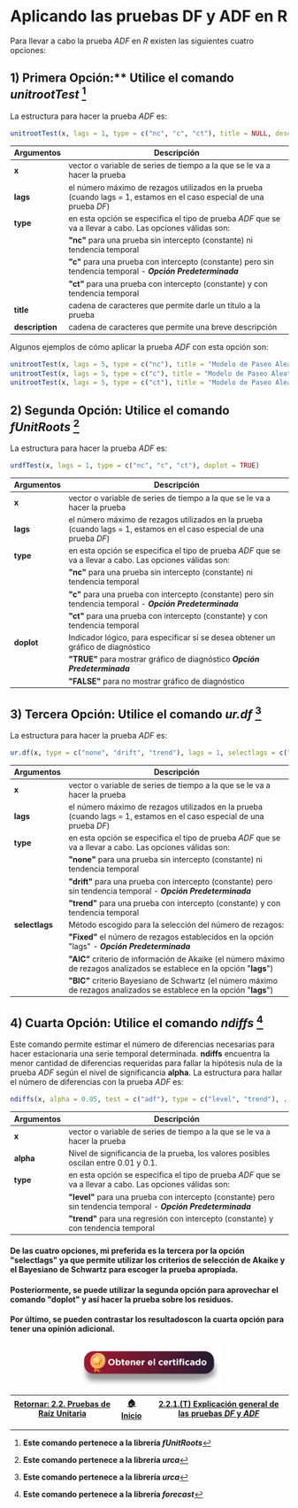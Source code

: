 # Aplicando las pruebas DF y ADF en R

Para llevar a cabo la prueba $ADF$ en $R$ existen las siguientes cuatro opciones:

## 1) Primera Opción:** Utilice el comando _unitrootTest_ [^1]

[^1]: **Este comando pertenece a la librería _fUnitRoots_**

La estructura para hacer la prueba $ADF$ es:
``` r
unitrootTest(x, lags = 1, type = c("nc", "c", "ct"), title = NULL, description = NULL)
```

| **Argumentos**          | **Descripción**                                                                                                       | 
|-------------------------|-----------------------------------------------------------------------------------------------------------------------|
| **x**                   | vector o variable de series de tiempo a la que se le va a hacer la prueba                                             |
| **lags**                | el número máximo de rezagos utilizados en la prueba (cuando lags = 1, estamos en el caso especial de una prueba $DF$) |
| **type**                | en esta opción se especifica el tipo de prueba $ADF$ que se va a llevar a cabo. Las opciones válidas son:             |
|                         |  **"nc"** para una prueba sin intercepto (constante) ni tendencia temporal                                            |
|                         |  **"c"** para una prueba con intercepto (constante) pero sin tendencia temporal - **_Opción Predeterminada_**         |
|                         |  **"ct"** para una prueba con intercepto (constante) y con tendencia temporal                                         |
| **title**               | cadena de caracteres que permite darle un título a la prueba                                                          |
| **description**         | cadena de caracteres que permite una breve descripción                                                                | 

Algunos ejemplos de cómo aplicar la prueba $ADF$ con esta opción son:
``` r
unitrootTest(x, lags = 5, type = c("nc"), title = "Modelo de Paseo Aleatorio", description = NULL)
unitrootTest(x, lags = 5, type = c("c"), title = "Modelo de Paseo Aleatorio con Intercepto", description = NULL)
unitrootTest(x, lags = 5, type = c("ct"), title = "Modelo de Paseo Aleatorio con Intercepto y Tendencia Lineal", description = NULL)
```

## 2) Segunda Opción: Utilice el comando _fUnitRoots_ [^2]

[^2]: **Este comando pertenece a la librería _urca_**

La estructura para hacer la prueba $ADF$ es:
``` r
urdfTest(x, lags = 1, type = c("nc", "c", "ct"), doplot = TRUE)
```

| **Argumentos**          | **Descripción**                                                                                                       | 
|-------------------------|-----------------------------------------------------------------------------------------------------------------------|
| **x**                   | vector o variable de series de tiempo a la que se le va a hacer la prueba                                             |
| **lags**                | el número máximo de rezagos utilizados en la prueba (cuando lags = 1, estamos en el caso especial de una prueba $DF$) |
| **type**                | en esta opción se especifica el tipo de prueba $ADF$ que se va a llevar a cabo. Las opciones válidas son:             |
|                         | **"nc"** para una prueba sin intercepto (constante) ni tendencia temporal                                             |
|                         | **"c"** para una prueba con intercepto (constante) pero sin tendencia temporal - **_Opción Predeterminada_**          |
|                         | **"ct"** para una prueba con intercepto (constante) y con tendencia temporal                                          |
| **doplot**              | Indicador lógico, para especificar si se desea obtener un gráfico de diagnóstico                                      | 
|                         | **"TRUE"** para mostrar gráfico de diagnóstico **_Opción Predeterminada_**                                            |
|                         | **"FALSE"** para no mostrar gráfico de diagnóstico                                                                    |

## 3) Tercera Opción: Utilice el comando _ur.df_ [^3]

[^3]: **Este comando pertenece a la librería _urca_**

La estructura para hacer la prueba $ADF$ es:
``` r
ur.df(x, type = c("none", "drift", "trend"), lags = 1, selectlags = c("Fixed", "AIC", "BIC"))
```

| **Argumentos**          | **Descripción**                                                                                                                        | 
|-------------------------|----------------------------------------------------------------------------------------------------------------------------------------|
| **x**                   | vector o variable de series de tiempo a la que se le va a hacer la prueba                                                              |
| **lags**                | el número máximo de rezagos utilizados en la prueba  (cuando lags = 1, estamos en el caso especial de una prueba $DF$)                 |
| **type**                | en esta opción se especifica el tipo de prueba $ADF$ que se va a llevar a cabo. Las opciones válidas son:                              |
|                         | **"none"** para una prueba sin intercepto (constante) ni tendencia temporal                                                            |
|                         | **"drift"** para una prueba con intercepto (constante) pero sin tendencia temporal - **_Opción Predeterminada_**                       |
|                         | **"trend"** para una prueba con intercepto (constante) y con tendencia temporal                                                        |
| **selectlags**          | Método escogido para la selección del número de rezagos:                                                                               | 
|                         | **"Fixed"** el número de rezagos establecidos en la opción "lags" - **_Opción Predeterminada_**                                        |
|                         | **"AIC"** criterio de información de Akaike (el número máximo de rezagos analizados se establece en la opción "**lags**")              |
|                         | **"BIC"** criterio Bayesiano de Schwartz (el número máximo de rezagos analizados se establece en la opción "**lags**")                 |

## 4) Cuarta Opción: Utilice el comando _ndiffs_ [^4]

[^4]: **Este comando pertenece a la librería _forecast_**

Este comando permite estimar el número de diferencias necesarias para hacer estacionaria una serie temporal determinada. **ndiffs** encuentra la menor cantidad de diferencias requeridas para fallar la hipótesis nula de la prueba $ADF$ según el nivel de significancia **alpha**. La estructura para hallar el número de diferencias con la prueba $ADF$ es:
``` r
ndiffs(x, alpha = 0.05, test = c("adf"), type = c("level", "trend"), ...)
```

| **Argumentos**          | **Descripción**                                                                                                                      | 
|-------------------------|--------------------------------------------------------------------------------------------------------------------------------------|
| **x**                   | vector o variable de series de tiempo a la que se le va a hacer la prueba                                                            |
| **alpha**               | Nivel de significancia de la prueba, los valores posibles oscilan entre 0.01 y 0.1.                                                  |
| **type**                | en esta opción se especifica el tipo de prueba $ADF$ que se va a llevar a cabo. Las opciones válidas son:                            |
|                         | **"level"** para una prueba con intercepto (constante) pero sin tendencia temporal - **_Opción Predeterminada_**                     |
|                         | **"trend"** para una regresión con intercepto (constante) y con tendencia temporal                                                   |

#### De las cuatro opciones, mi preferida es la tercera por la opción "selectlags" ya que permite utilizar los criterios de selección de Akaike y el Bayesiano de Schwartz para escoger la prueba apropiada. 
#### Posteriormente, se puede utilizar la segunda opción para aprovechar el comando "doplot" y así hacer la prueba sobre los residuos.
#### Por último, se pueden contrastar los resultadoscon la cuarta opción para tener una opinión adicional.

<div align="center"><a href="https://enlace-academico.escuelaing.edu.co/psc/FORMULARIO/EMPLOYEE/SA/c/EC_LOCALIZACION_RE.LC_FRM_ADMEDCO_FL.GBL" target="_blank"><img src="https://github.com/alvaroperdomo/World-Econometrics/blob/main/.icons/IconCEHBotonCertificado.png" alt="World-Econometrics" width="260" border="0" /></a></div>


| [Retornar: 2.2. Pruebas de Raíz Unitaria](../Readme.md) | [:house: Inicio](../../../README.md) | [2.2.1.(T) Explicación general de las pruebas _DF_ y _ADF_](../Seccion02_02_01_T/Readme.md)  |
|---------------------------------------------------------|--------------------------------------|----------------------------------------------------------------------------------------------|
